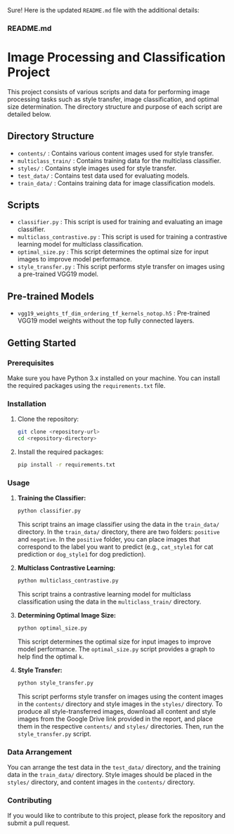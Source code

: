Sure! Here is the updated `README.md` file with the additional details:

### README.md

# Image Processing and Classification Project

This project consists of various scripts and data for performing image processing tasks such as style transfer, image classification, and optimal size determination. The directory structure and purpose of each script are detailed below.

## Directory Structure

- `contents/` : Contains various content images used for style transfer.
- `multiclass_train/` : Contains training data for the multiclass classifier.
- `styles/` : Contains style images used for style transfer.
- `test_data/` : Contains test data used for evaluating models.
- `train_data/` : Contains training data for image classification models.

## Scripts

- `classifier.py` : This script is used for training and evaluating an image classifier.
- `multiclass_contrastive.py` : This script is used for training a contrastive learning model for multiclass classification.
- `optimal_size.py` : This script determines the optimal size for input images to improve model performance.
- `style_transfer.py` : This script performs style transfer on images using a pre-trained VGG19 model.

## Pre-trained Models

- `vgg19_weights_tf_dim_ordering_tf_kernels_notop.h5` : Pre-trained VGG19 model weights without the top fully connected layers.

## Getting Started

### Prerequisites

Make sure you have Python 3.x installed on your machine. You can install the required packages using the `requirements.txt` file.

### Installation

1. Clone the repository:

   ```bash
   git clone <repository-url>
   cd <repository-directory>
   ```

2. Install the required packages:

   ```bash
   pip install -r requirements.txt
   ```

### Usage

1. **Training the Classifier:**

   ```bash
   python classifier.py
   ```

   This script trains an image classifier using the data in the `train_data/` directory. In the `train_data/` directory, there are two folders: `positive` and `negative`. In the `positive` folder, you can place images that correspond to the label you want to predict (e.g., `cat_style1` for cat prediction or `dog_style1` for dog prediction).

2. **Multiclass Contrastive Learning:**

   ```bash
   python multiclass_contrastive.py
   ```

   This script trains a contrastive learning model for multiclass classification using the data in the `multiclass_train/` directory.

3. **Determining Optimal Image Size:**

   ```bash
   python optimal_size.py
   ```

   This script determines the optimal size for input images to improve model performance. The `optimal_size.py` script provides a graph to help find the optimal `k`.

4. **Style Transfer:**

   ```bash
   python style_transfer.py
   ```

   This script performs style transfer on images using the content images in the `contents/` directory and style images in the `styles/` directory. To produce all style-transferred images, download all content and style images from the Google Drive link provided in the report, and place them in the respective `contents/` and `styles/` directories. Then, run the `style_transfer.py` script.

### Data Arrangement

You can arrange the test data in the `test_data/` directory, and the training data in the `train_data/` directory. Style images should be placed in the `styles/` directory, and content images in the `contents/` directory.

### Contributing

If you would like to contribute to this project, please fork the repository and submit a pull request.